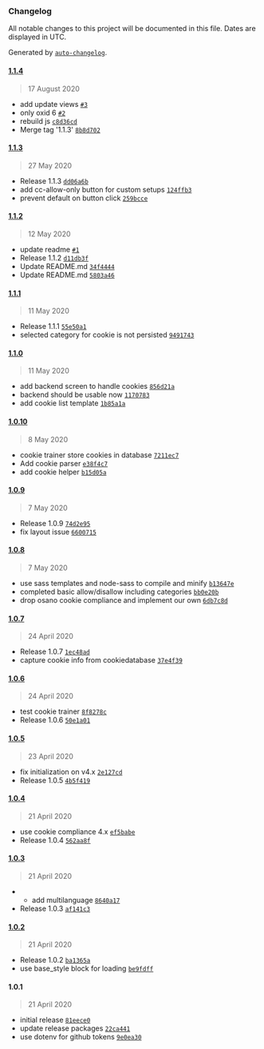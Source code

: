 ### Changelog

All notable changes to this project will be documented in this file. Dates are displayed in UTC.

Generated by [`auto-changelog`](https://github.com/CookPete/auto-changelog).

#### [1.1.4](https://github.com/aggrosoft/oxid-cookie-compliance/compare/1.1.3...1.1.4)

> 17 August 2020

- add update views [`#3`](https://github.com/aggrosoft/oxid-cookie-compliance/pull/3)
- only oxid 6 [`#2`](https://github.com/aggrosoft/oxid-cookie-compliance/pull/2)
- rebuild js [`c8d36cd`](https://github.com/aggrosoft/oxid-cookie-compliance/commit/c8d36cddc7b3144fb2f5c4de0ff7f7aa695751b1)
- Merge tag '1.1.3' [`8b8d702`](https://github.com/aggrosoft/oxid-cookie-compliance/commit/8b8d7021f160892c55291338b4aa0dbed1f2eddf)

#### [1.1.3](https://github.com/aggrosoft/oxid-cookie-compliance/compare/1.1.2...1.1.3)

> 27 May 2020

- Release 1.1.3 [`dd06a6b`](https://github.com/aggrosoft/oxid-cookie-compliance/commit/dd06a6b690c5aa79a36720e0f673f24f772b5299)
- add cc-allow-only button for custom setups [`124ffb3`](https://github.com/aggrosoft/oxid-cookie-compliance/commit/124ffb334873062fcb6807ce5a2a0f2fc808aad4)
- prevent default on button click [`259bcce`](https://github.com/aggrosoft/oxid-cookie-compliance/commit/259bcce3caa849ee096f742e07a213862c5d79e4)

#### [1.1.2](https://github.com/aggrosoft/oxid-cookie-compliance/compare/1.1.1...1.1.2)

> 12 May 2020

- update readme [`#1`](https://github.com/aggrosoft/oxid-cookie-compliance/pull/1)
- Release 1.1.2 [`d11db3f`](https://github.com/aggrosoft/oxid-cookie-compliance/commit/d11db3fde4de2d1c859c831b68ab159ffb89e75a)
- Update README.md [`34f4444`](https://github.com/aggrosoft/oxid-cookie-compliance/commit/34f4444d8bd8247ebcde6e9bcefbc3a000e5da97)
- Update README.md [`5803a46`](https://github.com/aggrosoft/oxid-cookie-compliance/commit/5803a46cfc9d1974b0a63acf1ac5ad4ebfdad9c4)

#### [1.1.1](https://github.com/aggrosoft/oxid-cookie-compliance/compare/1.1.0...1.1.1)

> 11 May 2020

- Release 1.1.1 [`55e50a1`](https://github.com/aggrosoft/oxid-cookie-compliance/commit/55e50a1b7648507f71d2d278b9fe6de15885776c)
- selected category for cookie is not persisted [`9491743`](https://github.com/aggrosoft/oxid-cookie-compliance/commit/9491743f037140cf48f7d74b8ee3bbde71cdb8a7)

#### [1.1.0](https://github.com/aggrosoft/oxid-cookie-compliance/compare/1.0.10...1.1.0)

> 11 May 2020

- add backend screen to handle cookies [`856d21a`](https://github.com/aggrosoft/oxid-cookie-compliance/commit/856d21a92fd629f85a53ff7961ae5d4c0ad3692b)
- backend should be usable now [`1170783`](https://github.com/aggrosoft/oxid-cookie-compliance/commit/1170783f4c441ab4a63848f116fd3d5744fbcedf)
- add cookie list template [`1b85a1a`](https://github.com/aggrosoft/oxid-cookie-compliance/commit/1b85a1a6c5a643b993e5e87355f89fa9952663f6)

#### [1.0.10](https://github.com/aggrosoft/oxid-cookie-compliance/compare/1.0.9...1.0.10)

> 8 May 2020

- cookie trainer store cookies in database [`7211ec7`](https://github.com/aggrosoft/oxid-cookie-compliance/commit/7211ec74a94a44839ad41e81a0a3600347c4a846)
- Add cookie parser [`e38f4c7`](https://github.com/aggrosoft/oxid-cookie-compliance/commit/e38f4c7f5011789b9159fb53c29d9a0074350a9d)
- add cookie helper [`b15d05a`](https://github.com/aggrosoft/oxid-cookie-compliance/commit/b15d05a17a36554790619eb53e7716561c198f50)

#### [1.0.9](https://github.com/aggrosoft/oxid-cookie-compliance/compare/1.0.8...1.0.9)

> 7 May 2020

- Release 1.0.9 [`74d2e95`](https://github.com/aggrosoft/oxid-cookie-compliance/commit/74d2e955151aec71a58a56281903a01c1681ec15)
- fix layout issue [`6600715`](https://github.com/aggrosoft/oxid-cookie-compliance/commit/6600715aee27d2dd29e7604462b42a2f111fadba)

#### [1.0.8](https://github.com/aggrosoft/oxid-cookie-compliance/compare/1.0.7...1.0.8)

> 7 May 2020

- use sass templates and node-sass to compile and minify [`b13647e`](https://github.com/aggrosoft/oxid-cookie-compliance/commit/b13647e4ca801e406d74c063b96a90a6e4f4c40f)
- completed basic allow/disallow including categories [`bb0e20b`](https://github.com/aggrosoft/oxid-cookie-compliance/commit/bb0e20b431d6bd599a5ee33b0d82f9c94e4638ba)
- drop osano cookie compliance and implement our own [`6db7c8d`](https://github.com/aggrosoft/oxid-cookie-compliance/commit/6db7c8dab1e16f7e2e72cec934db3a890c53b594)

#### [1.0.7](https://github.com/aggrosoft/oxid-cookie-compliance/compare/1.0.6...1.0.7)

> 24 April 2020

- Release 1.0.7 [`1ec48ad`](https://github.com/aggrosoft/oxid-cookie-compliance/commit/1ec48ad44f60422eb19204e9be45f7fa460d97bc)
- capture cookie info from cookiedatabase [`37e4f39`](https://github.com/aggrosoft/oxid-cookie-compliance/commit/37e4f3902db1c59045273fa455c5f4262f9febbd)

#### [1.0.6](https://github.com/aggrosoft/oxid-cookie-compliance/compare/1.0.5...1.0.6)

> 24 April 2020

- test cookie trainer [`8f8278c`](https://github.com/aggrosoft/oxid-cookie-compliance/commit/8f8278c3f103b037e8e85e3777de39090ea6cdf7)
- Release 1.0.6 [`50e1a01`](https://github.com/aggrosoft/oxid-cookie-compliance/commit/50e1a018d9a4fd5d452a4661ee2ff036b4f0760a)

#### [1.0.5](https://github.com/aggrosoft/oxid-cookie-compliance/compare/1.0.4...1.0.5)

> 23 April 2020

- fix initialization on v4.x [`2e127cd`](https://github.com/aggrosoft/oxid-cookie-compliance/commit/2e127cdeba9aee1a102b1b9512e12df0a43d40d8)
- Release 1.0.5 [`4b5f419`](https://github.com/aggrosoft/oxid-cookie-compliance/commit/4b5f419ebaa9fdded9cef7f64a24587c82c9f5f0)

#### [1.0.4](https://github.com/aggrosoft/oxid-cookie-compliance/compare/1.0.3...1.0.4)

> 21 April 2020

- use cookie compliance 4.x [`ef5babe`](https://github.com/aggrosoft/oxid-cookie-compliance/commit/ef5babe1d7b8b4b7ab0f2341a8c01b62f74ba37d)
- Release 1.0.4 [`562aa8f`](https://github.com/aggrosoft/oxid-cookie-compliance/commit/562aa8fd43a821227cb511202e2d280fcd1054cb)

#### [1.0.3](https://github.com/aggrosoft/oxid-cookie-compliance/compare/1.0.2...1.0.3)

> 21 April 2020

- * add multilanguage [`8640a17`](https://github.com/aggrosoft/oxid-cookie-compliance/commit/8640a17fc4e9085f576f30bd4d23974633bf5a78)
- Release 1.0.3 [`af141c3`](https://github.com/aggrosoft/oxid-cookie-compliance/commit/af141c3365aae73ba04d21f96e46c611f4f1f581)

#### [1.0.2](https://github.com/aggrosoft/oxid-cookie-compliance/compare/1.0.1...1.0.2)

> 21 April 2020

- Release 1.0.2 [`ba1365a`](https://github.com/aggrosoft/oxid-cookie-compliance/commit/ba1365a05928cf067167e37a51440ab4242a6fc7)
- use base_style block for loading [`be9fdff`](https://github.com/aggrosoft/oxid-cookie-compliance/commit/be9fdffa8deddc5b6da41981d392a6f67e7f848c)

#### 1.0.1

> 21 April 2020

- initial release [`81eece0`](https://github.com/aggrosoft/oxid-cookie-compliance/commit/81eece086d2cd0b745d67f8d459a332613608a60)
- update release packages [`22ca441`](https://github.com/aggrosoft/oxid-cookie-compliance/commit/22ca441945c4d1a5dc7ac06840be27ec4cef70f5)
- use dotenv for github tokens [`9e0ea30`](https://github.com/aggrosoft/oxid-cookie-compliance/commit/9e0ea305b10d282e3a4a5b1ea37f8102048a50b5)
